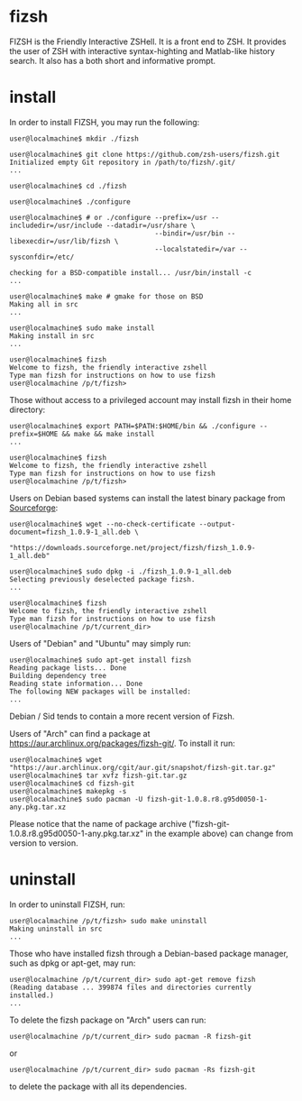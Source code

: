 fizsh
=====

FIZSH is the Friendly Interactive ZSHell. It is a front end to ZSH. It provides the user of ZSH with interactive syntax-highting and Matlab-like history search. It also has a both short and informative prompt.


install
=======

In order to install FIZSH, you may run the following:

    user@localmachine$ mkdir ./fizsh

    user@localmachine$ git clone https://github.com/zsh-users/fizsh.git
    Initialized empty Git repository in /path/to/fizsh/.git/
    ...

    user@localmachine$ cd ./fizsh

    user@localmachine$ ./configure

    user@localmachine$ # or ./configure --prefix=/usr --includedir=/usr/include --datadir=/usr/share \
                                        --bindir=/usr/bin --libexecdir=/usr/lib/fizsh \
                                        --localstatedir=/var --sysconfdir=/etc/

    checking for a BSD-compatible install... /usr/bin/install -c
    ...

    user@localmachine$ make # gmake for those on BSD
    Making all in src
    ...

    user@localmachine$ sudo make install
    Making install in src
    ...

    user@localmachine$ fizsh
    Welcome to fizsh, the friendly interactive zshell
    Type man fizsh for instructions on how to use fizsh
    user@localmachine /p/t/fizsh>


Those without access to a privileged account may install fizsh in their home directory:

    user@localmachine$ export PATH=$PATH:$HOME/bin && ./configure --prefix=$HOME && make && make install
    ...

    user@localmachine$ fizsh
    Welcome to fizsh, the friendly interactive zshell
    Type man fizsh for instructions on how to use fizsh
    user@localmachine /p/t/fizsh>


Users on Debian based systems can install the latest binary package from [Sourceforge][1]:

    user@localmachine$ wget --no-check-certificate --output-document=fizsh_1.0.9-1_all.deb \
                           "https://downloads.sourceforge.net/project/fizsh/fizsh_1.0.9-1_all.deb"

    user@localmachine$ sudo dpkg -i ./fizsh_1.0.9-1_all.deb
    Selecting previously deselected package fizsh.
    ...

    user@localmachine$ fizsh
    Welcome to fizsh, the friendly interactive zshell
    Type man fizsh for instructions on how to use fizsh
    user@localmachine /p/t/current_dir>


Users of "Debian" and "Ubuntu" may simply run:

    user@localmachine$ sudo apt-get install fizsh
    Reading package lists... Done
    Building dependency tree
    Reading state information... Done
    The following NEW packages will be installed:
    ...


Debian / Sid tends to contain a more recent version of Fizsh.

Users of "Arch" can find a package at https://aur.archlinux.org/packages/fizsh-git/.
To install it run:

    user@localmachine$ wget "https://aur.archlinux.org/cgit/aur.git/snapshot/fizsh-git.tar.gz"
    user@localmachine$ tar xvfz fizsh-git.tar.gz
    user@localmachine$ cd fizsh-git
    user@localmachine$ makepkg -s
    user@localmachine$ sudo pacman -U fizsh-git-1.0.8.r8.g95d0050-1-any.pkg.tar.xz

Please notice that the name of package archive ("fizsh-git-1.0.8.r8.g95d0050-1-any.pkg.tar.xz" in the example above) can change from version to version.

uninstall
=========

In order to uninstall FIZSH, run:

    user@localmachine /p/t/fizsh> sudo make uninstall
    Making uninstall in src
    ...


Those who have installed fizsh through a Debian-based package manager, such as dpkg or apt-get, may run:

    user@localmachine /p/t/current_dir> sudo apt-get remove fizsh
    (Reading database ... 399874 files and directories currently installed.)
    ...

To delete the fizsh package on "Arch" users can run:

    user@localmachine /p/t/current_dir> sudo pacman -R fizsh-git

or

    user@localmachine /p/t/current_dir> sudo pacman -Rs fizsh-git

to delete the package with all its dependencies.

[1]: http://sourceforge.net/projects/fizsh
